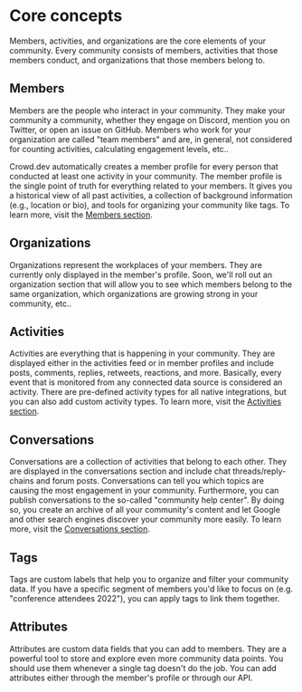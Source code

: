 # Core concepts

Members, activities, and organizations are the core elements of your community. Every community consists of members, activities that those members conduct, and organizations that those members belong to.

## Members

Members are the people who interact in your community. They make your community a community, whether they engage on Discord, mention you on Twitter, or open an issue on GitHub. Members who work for your organization are called "team members" and are, in general, not considered for counting activities, calculating engagement levels, etc..

Crowd.dev automatically creates a member profile for every person that conducted at least one activity in your community. The member profile is the single point of truth for everything related to your members. It gives you a historical view of all past activities, a collection of background information (e.g., location or bio), and tools for organizing your community like tags. To learn more, visit the [Members section](https://docs.crowd.dev/docs/members).

## Organizations

Organizations represent the workplaces of your members. They are currently only displayed in the member's profile. Soon, we'll roll out an organization section that will allow you to see which members belong to the same organization, which organizations are growing strong in your community, etc..

## Activities

Activities are everything that is happening in your community. They are displayed either in the activities feed or in member profiles and include posts, comments, replies, retweets, reactions, and more. Basically, every event that is monitored from any connected data source is considered an activity. There are pre-defined activity types for all native integrations, but you can also add custom activity types. To learn more, visit the [Activities section](https://docs.crowd.dev/docs/activities).

## Conversations

Conversations are a collection of activities that belong to each other. They are displayed in the conversations section and include chat threads/reply-chains and forum posts. Conversations can tell you which topics are causing the most engagement in your community. Furthermore, you can publish conversations to the so-called "community help center". By doing so, you create an archive of all your community's content and let Google and other search engines discover your community more easily. To learn more, visit the [Conversations section](https://docs.crowd.dev/docs/conversations).

## Tags

Tags are custom labels that help you to organize and filter your community data. If you have a specific segment of members you'd like to focus on (e.g. "conference attendees 2022"), you can apply tags to link them together.

## Attributes

Attributes are custom data fields that you can add to members. They are a powerful tool to store and explore even more community data points. You should use them whenever a single tag doesn't do the job. You can add attributes either through the member's profile or through our API.
